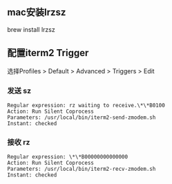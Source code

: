 ## mac安装lrzsz

brew install lrzsz

## 配置iterm2 Trigger

选择Profiles > Default > Advanced > Triggers > Edit


### 发送 sz

```
Regular expression: rz waiting to receive.\*\*B0100
Action: Run Silent Coprocess
Parameters: /usr/local/bin/iterm2-send-zmodem.sh
Instant: checked
```
### 接收 rz

```
Regular expression: \*\*B00000000000000
Action: Run Silent Coprocess
Parameters: /usr/local/bin/iterm2-recv-zmodem.sh
Instant: checked
```
